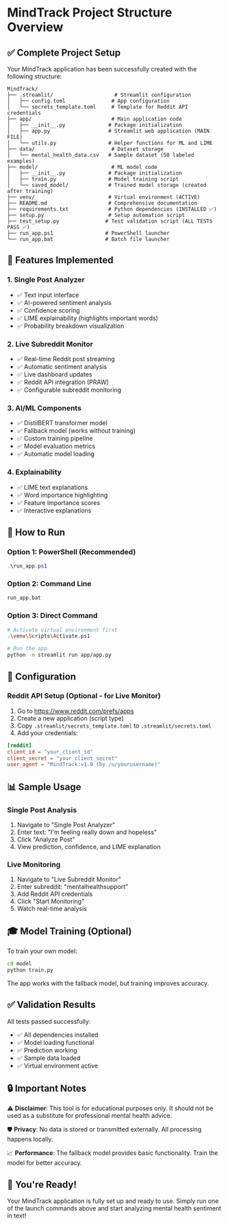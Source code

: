 # MindTrack Project Structure Overview

## ✅ Complete Project Setup

Your MindTrack application has been successfully created with the following structure:

```
MindTrack/
├── .streamlit/                    # Streamlit configuration
│   ├── config.toml               # App configuration
│   └── secrets_template.toml     # Template for Reddit API credentials
├── app/                          # Main application code
│   ├── __init__.py              # Package initialization
│   ├── app.py                   # Streamlit web application (MAIN FILE)
│   └── utils.py                 # Helper functions for ML and LIME
├── data/                         # Dataset storage
│   └── mental_health_data.csv   # Sample dataset (50 labeled examples)
├── model/                        # ML model code
│   ├── __init__.py              # Package initialization
│   ├── train.py                 # Model training script
│   └── saved_model/             # Trained model storage (created after training)
├── venv/                        # Virtual environment (ACTIVE)
├── README.md                    # Comprehensive documentation
├── requirements.txt             # Python dependencies (INSTALLED ✅)
├── setup.py                     # Setup automation script
├── test_setup.py               # Test validation script (ALL TESTS PASS ✅)
├── run_app.ps1                 # PowerShell launcher
└── run_app.bat                 # Batch file launcher
```

## 🎯 Features Implemented

### 1. Single Post Analyzer
- ✅ Text input interface
- ✅ AI-powered sentiment analysis
- ✅ Confidence scoring
- ✅ LIME explainability (highlights important words)
- ✅ Probability breakdown visualization

### 2. Live Subreddit Monitor
- ✅ Real-time Reddit post streaming
- ✅ Automatic sentiment analysis
- ✅ Live dashboard updates
- ✅ Reddit API integration (PRAW)
- ✅ Configurable subreddit monitoring

### 3. AI/ML Components
- ✅ DistilBERT transformer model
- ✅ Fallback model (works without training)
- ✅ Custom training pipeline
- ✅ Model evaluation metrics
- ✅ Automatic model loading

### 4. Explainability
- ✅ LIME text explanations
- ✅ Word importance highlighting
- ✅ Feature importance scores
- ✅ Interactive explanations

## 🚀 How to Run

### Option 1: PowerShell (Recommended)
```powershell
.\run_app.ps1
```

### Option 2: Command Line
```cmd
run_app.bat
```

### Option 3: Direct Command
```bash
# Activate virtual environment first
.\venv\Scripts\Activate.ps1

# Run the app
python -m streamlit run app/app.py
```

## 🔧 Configuration

### Reddit API Setup (Optional - for Live Monitor)
1. Go to https://www.reddit.com/prefs/apps
2. Create a new application (script type)
3. Copy `.streamlit/secrets_template.toml` to `.streamlit/secrets.toml`
4. Add your credentials:
```toml
[reddit]
client_id = "your_client_id"
client_secret = "your_client_secret"
user_agent = "MindTrack:v1.0 (by /u/yourusername)"
```

## 📊 Sample Usage

### Single Post Analysis
1. Navigate to "Single Post Analyzer"
2. Enter text: "I'm feeling really down and hopeless"
3. Click "Analyze Post"
4. View prediction, confidence, and LIME explanation

### Live Monitoring
1. Navigate to "Live Subreddit Monitor"
2. Enter subreddit: "mentalhealthsupport"
3. Add Reddit API credentials
4. Click "Start Monitoring"
5. Watch real-time analysis

## 🎓 Model Training (Optional)

To train your own model:
```bash
cd model
python train.py
```

The app works with the fallback model, but training improves accuracy.

## ✅ Validation Results

All tests passed successfully:
- ✅ All dependencies installed
- ✅ Model loading functional
- ✅ Prediction working
- ✅ Sample data loaded
- ✅ Virtual environment active

## 🔒 Important Notes

⚠️ **Disclaimer**: This tool is for educational purposes only. It should not be used as a substitute for professional mental health advice.

🛡️ **Privacy**: No data is stored or transmitted externally. All processing happens locally.

📈 **Performance**: The fallback model provides basic functionality. Train the model for better accuracy.

## 🎉 You're Ready!

Your MindTrack application is fully set up and ready to use. Simply run one of the launch commands above and start analyzing mental health sentiment in text!